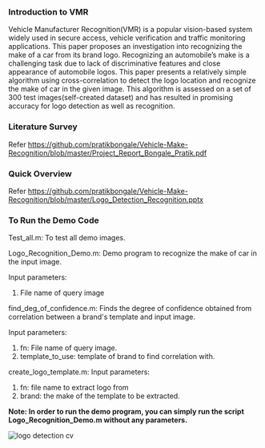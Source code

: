 ### Introduction to VMR 

Vehicle Manufacturer Recognition(VMR) is a popular vision-based system widely used in secure access, vehicle verification and traffic monitoring applications. This paper proposes an investigation into recognizing the make of a car from its brand logo. Recognizing an automobile’s make is a challenging task due to lack of discriminative features and close appearance of automobile logos. This paper presents a relatively simple algorithm using cross-correlation to detect the logo location and recognize the make of car in the given image. This algorithm is assessed on a set of 300 test images(self-created dataset) and has resulted in promising accuracy for logo detection as well as recognition.

### Literature Survey

Refer https://github.com/pratikbongale/Vehicle-Make-Recognition/blob/master/Project_Report_Bongale_Pratik.pdf

### Quick Overview

Refer https://github.com/pratikbongale/Vehicle-Make-Recognition/blob/master/Logo_Detection_Recognition.pptx

### To Run the Demo Code

Test_all.m:
To test all demo images.


Logo_Recognition_Demo.m:
Demo program to recognize the make of car in the input image. 

Input parameters:
1. File name of query image


find_deg_of_confidence.m:
Finds the degree of confidence obtained from correlation between a brand's template and input image.

Input parameters:
1. fn: File name of query image.
2. template_to_use: template of brand to find correlation with.


create_logo_template.m:
Input parameters:
1. fn: file name to extract logo from
2. brand: the make of the template to be extracted.

**Note: In order to run the demo program, you can simply run the script Logo_Recognition_Demo.m without any parameters.**

![logo detection cv](https://user-images.githubusercontent.com/24943921/40948127-88b76312-6834-11e8-9e2f-607c440ccc28.png)
